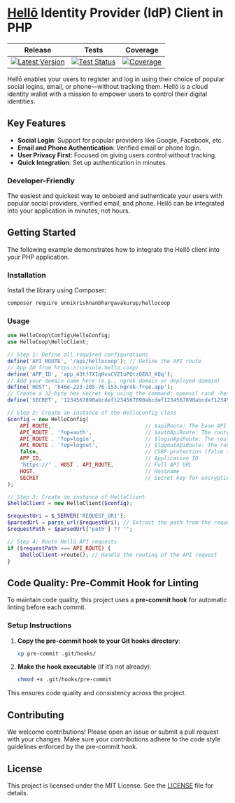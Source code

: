 # [Hellō][7] Identity Provider (IdP) Client in PHP

|          Release          |         Tests          |      Coverage       |
|:-------------------------:|:----------------------:|:-------------------:|
| [![Latest Version][1]][2] | [![Test Status][3]][4] | [![Coverage][5]][6] |

Hellō enables your users to register and log in using their choice of popular social logins, email, or phone—without
tracking them. Hellō is a cloud identity wallet with a mission to empower users to control their digital identities.

## Key Features
- **Social Login**: Support for popular providers like Google, Facebook, etc.
- **Email and Phone Authentication**: Verified email or phone login.
- **User Privacy First**: Focused on giving users control without tracking.
- **Quick Integration**: Set up authentication in minutes.

### Developer-Friendly
The easiest and quickest way to onboard and authenticate your users with popular social providers, verified email, and
phone. Hellō can be integrated into your application in minutes, not hours.

## Getting Started
The following example demonstrates how to integrate the Hellō client into your PHP application.

### Installation
Install the library using Composer:
```bash
composer require unnikrishnanbhargavakurup/hellocoop
```

### Usage
```php
use HelloCoop\Config\HelloConfig;
use HelloCoop\HelloClient;

// Step 1: Define all required configurations
define('API_ROUTE', '/api/hellocoop'); // Define the API route
// App ID from https://console.hello.coop/
define('APP_ID', 'app_43tf7X1qHvsCVZIuPQtzQE8J_KQq'); 
// Add your domain name here (e.g., ngrok domain or deployed domain)
define('HOST', 'b46e-223-205-76-153.ngrok-free.app');
// Create a 32-byte hex secret key using the command: openssl rand -hex 32
define('SECRET', '1234567890abcdef1234567890abcdef1234567890abcdef1234567890abcdef'); 

// Step 2: Create an instance of the HelloConfig class
$config = new HelloConfig(
    API_ROUTE,                              // $apiRoute: The base API route
    API_ROUTE . '?op=auth',                 // $authApiRoute: The route for authentication
    API_ROUTE . '?op=login',                // $loginApiRoute: The route for login
    API_ROUTE . '?op=logout',               // $logoutApiRoute: The route for logout
    false,                                  // CSRF protection (false to restrict cross-origin requests)
    APP_ID,                                 // Application ID
    'https://' . HOST . API_ROUTE,          // Full API URL
    HOST,                                   // Hostname
    SECRET                                  // Secret key for encryption and decryption of data
);

// Step 3: Create an instance of HelloClient
$helloClient = new HelloClient($config);

$requestUri = $_SERVER['REQUEST_URI'];
$parsedUrl = parse_url($requestUri); // Extract the path from the request URI, ignoring query parameters
$requestPath = $parsedUrl['path'] ?? '';

// Step 4: Route Hellō API requests
if ($requestPath === API_ROUTE) {
    $helloClient->route(); // Handle the routing of the API request
}
```

## Code Quality: Pre-Commit Hook for Linting
To maintain code quality, this project uses a **pre-commit hook** for automatic linting before each commit.

### Setup Instructions
1. **Copy the pre-commit hook to your Git hooks directory**:
   ```bash
   cp pre-commit .git/hooks/
   ```

2. **Make the hook executable** (if it’s not already):
   ```bash
   chmod +x .git/hooks/pre-commit
   ```

This ensures code quality and consistency across the project.

## Contributing
We welcome contributions! Please open an issue or submit a pull request with your changes. Make sure your contributions
adhere to the code style guidelines enforced by the pre-commit hook.

## License

This project is licensed under the MIT License. See the [LICENSE](./LICENSE) file for details.

[1]: https://img.shields.io/github/release/UnnikrishnanBhargavakurup/hellocoop.svg?style=flat-square
[2]: https://github.com/UnnikrishnanBhargavakurup/hellocoop/releases
[3]: https://github.com/UnnikrishnanBhargavakurup/hellocoop/actions/workflows/continuous-integration.yml/badge.svg
[4]: https://github.com/UnnikrishnanBhargavakurup/hellocoop/actions
[5]: https://codecov.io/gh/UnnikrishnanBhargavakurup/hellocoop/graph/badge.svg?token=GFPX13L1TM
[6]: https://codecov.io/gh/UnnikrishnanBhargavakurup/hellocoop
[7]: https://www.hello.coop/
